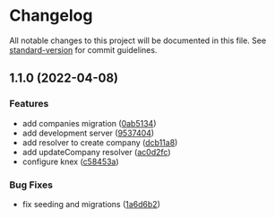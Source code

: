 # Changelog

All notable changes to this project will be documented in this file. See [standard-version](https://github.com/conventional-changelog/standard-version) for commit guidelines.

## 1.1.0 (2022-04-08)


### Features

* add companies migration ([0ab5134](https://github.com/Jaymontojo/metro-api/commit/0ab51341241c24eb7107f68455231188bc2f5a24))
* add development server ([9537404](https://github.com/Jaymontojo/metro-api/commit/9537404a139a35f373e4a4f7478a4daa57fd773e))
* add resolver to create company ([dcb11a8](https://github.com/Jaymontojo/metro-api/commit/dcb11a8595562e87abaeaa1f248def38fad3d2b1))
* add updateCompany resolver ([ac0d2fc](https://github.com/Jaymontojo/metro-api/commit/ac0d2fcc6fe9258ce6a5ef89b2803535cb828d02))
* configure knex ([c58453a](https://github.com/Jaymontojo/metro-api/commit/c58453aec5d25fe565da09c672768000aa879f0a))


### Bug Fixes

* fix seeding and migrations ([1a6d6b2](https://github.com/Jaymontojo/metro-api/commit/1a6d6b2586b7f8316cebcd134d1e3dd39c568aec))
